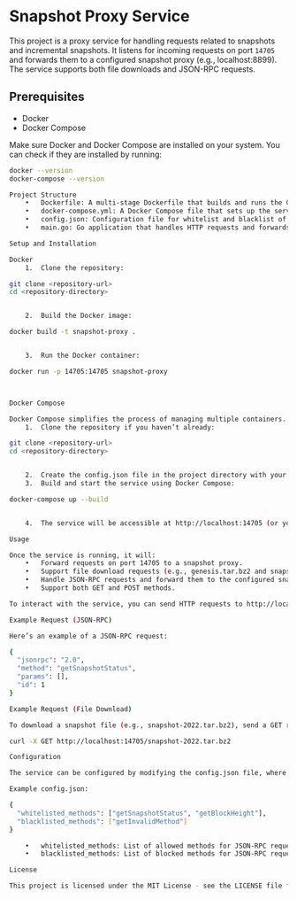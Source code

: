 # Snapshot Proxy Service

This project is a proxy service for handling requests related to snapshots and incremental snapshots. It listens for incoming requests on port `14705` and forwards them to a configured snapshot proxy (e.g., localhost:8899). The service supports both file downloads and JSON-RPC requests.


## Prerequisites

- Docker
- Docker Compose

Make sure Docker and Docker Compose are installed on your system. You can check if they are installed by running:

```bash
docker --version
docker-compose --version

Project Structure
	•	Dockerfile: A multi-stage Dockerfile that builds and runs the Go application.
	•	docker-compose.yml: A Docker Compose file that sets up the service and exposes the required port.
	•	config.json: Configuration file for whitelist and blacklist of methods (create this file as per your needs).
	•	main.go: Go application that handles HTTP requests and forwards them to the snapshot proxy.

Setup and Installation

Docker
	1.	Clone the repository:

git clone <repository-url>
cd <repository-directory>


	2.	Build the Docker image:

docker build -t snapshot-proxy .


	3.	Run the Docker container:

docker run -p 14705:14705 snapshot-proxy



Docker Compose

Docker Compose simplifies the process of managing multiple containers. To use Docker Compose:
	1.	Clone the repository if you haven’t already:

git clone <repository-url>
cd <repository-directory>


	2.	Create the config.json file in the project directory with your desired whitelist and blacklist configurations.
	3.	Build and start the service using Docker Compose:

docker-compose up --build


	4.	The service will be accessible at http://localhost:14705 (or your host’s IP address).

Usage

Once the service is running, it will:
	•	Forward requests on port 14705 to a snapshot proxy.
	•	Support file download requests (e.g., genesis.tar.bz2 and snapshot-related files).
	•	Handle JSON-RPC requests and forward them to the configured snapshot proxy.
	•	Support both GET and POST methods.

To interact with the service, you can send HTTP requests to http://localhost:14705 for various actions, such as downloading snapshots or making JSON-RPC calls.

Example Request (JSON-RPC)

Here’s an example of a JSON-RPC request:

{
  "jsonrpc": "2.0",
  "method": "getSnapshotStatus",
  "params": [],
  "id": 1
}

Example Request (File Download)

To download a snapshot file (e.g., snapshot-2022.tar.bz2), send a GET request:

curl -X GET http://localhost:14705/snapshot-2022.tar.bz2

Configuration

The service can be configured by modifying the config.json file, where you can specify which methods should be allowed or blocked.

Example config.json:

{
  "whitelisted_methods": ["getSnapshotStatus", "getBlockHeight"],
  "blacklisted_methods": ["getInvalidMethod"]
}

	•	whitelisted_methods: List of allowed methods for JSON-RPC requests.
	•	blacklisted_methods: List of blocked methods for JSON-RPC requests.

License

This project is licensed under the MIT License - see the LICENSE file for details.
